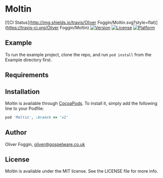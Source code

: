 # Moltin

[![CI Status](http://img.shields.io/travis/Oliver Foggin/Moltin.svg?style=flat)](https://travis-ci.org/Oliver Foggin/Moltin)
[![Version](https://img.shields.io/cocoapods/v/Moltin.svg?style=flat)](http://cocoapods.org/pods/Moltin)
[![License](https://img.shields.io/cocoapods/l/Moltin.svg?style=flat)](http://cocoapods.org/pods/Moltin)
[![Platform](https://img.shields.io/cocoapods/p/Moltin.svg?style=flat)](http://cocoapods.org/pods/Moltin)

## Example

To run the example project, clone the repo, and run `pod install` from the Example directory first.

## Requirements

## Installation

Moltin is available through [CocoaPods](http://cocoapods.org). To install
it, simply add the following line to your Podfile:

```ruby
pod 'Moltin', :branch => 'v2'
```

## Author

Oliver Foggin, oliver@gospelware.co.uk

## License

Moltin is available under the MIT license. See the LICENSE file for more info.
